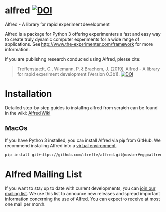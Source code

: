 alfred [![DOI](https://zenodo.org/badge/150700371.svg)](https://zenodo.org/badge/latestdoi/150700371)
======

Alfred - A library for rapid experiment development

Alfred is a package for Python 3 offering experimenters a fast and easy way to create truly dynamic computer experiments for a wide range of applications. See http://www.the-experimenter.com/framework for more information.

If you are publishing research conducted using Alfred, please cite:

> Treffenstaedt, C., Wiemann, P. & Brachem, J. (2019). Alfred - A library for rapid experiment development (Version 0.3b1). [![DOI](https://zenodo.org/badge/150700371.svg)](https://zenodo.org/badge/latestdoi/150700371)


# Installation

Detailed step-by-step guides to installing alfred from scratch can be found in the wiki: [Alfred Wiki](https://github.com/ctreffe/alfred/wiki)

## MacOs

If you have Python 3 installed, you can install Alfred via pip from GitHub. We recommend installing Alfred into a [virtual environment](https://docs.python.org/3/library/venv.html).

```bash
pip install git+https://github.com/ctreffe/alfred.git@master#egg=alfred
```

# Alfred Mailing List

If you want to stay up to date with current developments, you can [join our mailing list](https://listserv.gwdg.de/mailman/listinfo/alfred).
We use this list to announce new releases and spread important information concerning the use of Alfred. You can expect to receive at most one mail per month.

